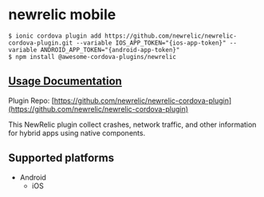 # newrelic mobile

```
$ ionic cordova plugin add https://github.com/newrelic/newrelic-cordova-plugin.git --variable IOS_APP_TOKEN="{ios-app-token}" --variable ANDROID_APP_TOKEN="{android-app-token}"
$ npm install @awesome-cordova-plugins/newrelic
```

## [Usage Documentation](https://danielsogl.gitbook.io/awesome-cordova-plugins/plugins/newrelic/)

Plugin Repo: [https://github.com/newrelic/newrelic-cordova-plugin](https://github.com/newrelic/newrelic-cordova-plugin)

This NewRelic plugin collect crashes, network traffic, and other information for hybrid apps using native components.

## Supported platforms

- Android
  - iOS
  


